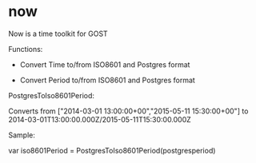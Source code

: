 # now
Now is a time toolkit for GOST

Functions:

- Convert Time to/from ISO8601 and Postgres format

- Convert Period to/from ISO8601 and Postgres format

PostgresToIso8601Period: 

Converts from ["2014-03-01 13:00:00+00","2015-05-11 15:30:00+00"] to 2014-03-01T13:00:00.000Z/2015-05-11T15:30:00.000Z

Sample: 

var iso8601Period = PostgresToIso8601Period(postgresperiod)



